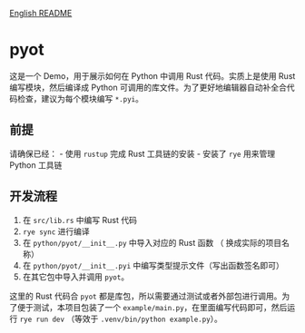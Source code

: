 [English README](./README_EN.md)

# pyot

这是一个 Demo，用于展示如何在 Python 中调用 Rust 代码。实质上是使用 Rust 编写模块，然后编译成 Python 可调用的库文件。为了更好地编辑器自动补全合代码检查，建议为每个模块编写 `*.pyi`。



## 前提

请确保已经：
    - 使用 `rustup` 完成 Rust 工具链的安装
    - 安装了 `rye` 用来管理 Python 工具链

## 开发流程

1. 在 `src/lib.rs` 中编写 Rust 代码
2. `rye sync` 进行编译
3. 在 `python/pyot/__init__.py` 中导入对应的 Rust 函数 （<pyot> 换成实际的项目名称）
4. 在 `python/pyot/__init__.pyi` 中编写类型提示文件（写出函数签名即可）
5. 在其它包中导入并调用 `pyot`。

这里的 Rust 代码合 `pyot` 都是库包，所以需要通过测试或者外部包进行调用。为了便于测试，本项目包装了一个 `example/main.py`，在里面编写代码即可，然后运行 `rye run dev` （等效于 `.venv/bin/python example.py`）。